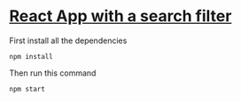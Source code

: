 # [React App with a search filter](https://searchfilterreactapp.netlify.app/)

First install all the dependencies 
```
npm install
```
Then run this command
```
npm start
```